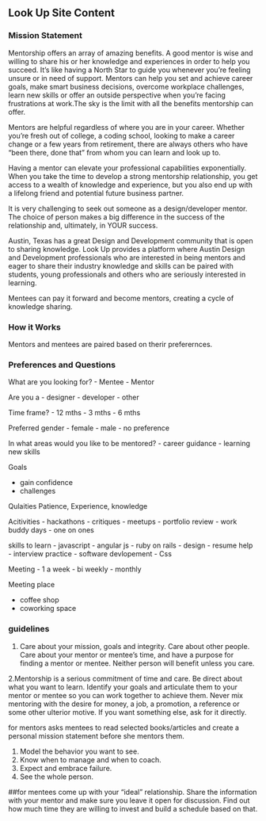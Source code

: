 ## Look Up Site Content

### Mission Statement

Mentorship offers an array of amazing benefits. A good mentor is wise and willing to share his or her knowledge and experiences in order to help you succeed. It’s like having a North Star to guide you whenever you’re feeling unsure or in need of support. Mentors can help you set and achieve career goals, make smart business decisions, overcome workplace challenges, learn new skills or offer an outside perspective when you’re facing frustrations at work.The sky is the limit with all the benefits mentorship can offer.

Mentors are helpful regardless of where you are in your career. Whether you’re fresh out of college, a coding school, looking to make a career change or a few years from retirement, there are always others who have “been there, done that” from whom you can learn and look up to.

Having a mentor can elevate your professional capabilities exponentially.
When you take the time to develop a strong mentorship relationship, you get access to a wealth of knowledge and experience, but you also end up with a lifelong friend and potential future business partner.

It is very challenging to seek out someone as a design/developer mentor. 
The choice of person makes a big difference in the success of the relationship and, ultimately, in YOUR success.  

Austin, Texas has a great Design and Development community that is open to sharing knowledge. Look Up provides a platform where Austin Design and Development professionals who are interested in being mentors and eager to share their industry knowledge and skills can be paired with students, young professionals and others who are seriously interested in learning. 

Mentees can pay it forward and become mentors, creating a cycle of knowledge sharing.


<!-- The choice of person makes a big difference in the success of the relationship and, ultimately, in YOUR success. Look for someone you respect professionally and someone who has a career you’d like to emulate. someone who embodies the professional characteristics you’re working to achieve.

need to find someone who is willing to be a mentor, is eager to share knowledge, will be open and honest with you, will have time to dedicate to you (though how much is flexible) and is trustworthy.

Austin Designers/Developers who care about helping others interested in their field and are willing to take the time to share their knowledge.  

Students, young professionals, people interested in making a transition into the field or struggling in the field and looking for a mentor. 

As someone looking for a mentor, I don't want to bother anyone, I genuinely want some guidance about the field from a professional who is willing to take the time to share it.  -->




### How it Works
Mentors and mentees are paired based on therir preferernces.






### Preferences and Questions

What are you looking for?
    - Mentee
    - Mentor

Are you a
    - designer
    - developer
    - other

Time frame?
    - 12 mths
    -  3 mths
    -  6 mths

Preferred gender
    - female
    - male
    - no preference

In what areas would you like to be mentored?
    - career guidance
    - learning new skills


Goals
 - gain confidence
 - challenges 

Qulaities
Patience, Experience, knowledge

Acitivities
    - hackathons
    - critiques
    - meetups
    - portfolio review
    - work buddy days
    - one on ones

skills to learn
    - javascript
    - angular js
    - ruby on rails
    - design
    - resume help
    - interview practice
    - software devlopement
    - Css


   Meeting
    - 1 a week
    - bi weekly
    - monthly

Meeting place
- coffee shop
- coworking space

### guidelines
1. Care about your mission, goals and integrity. Care about other people. Care about your mentor or mentee’s time, and have a purpose for finding a mentor or mentee. Neither person will benefit unless you care.

2.Mentorship is a serious commitment of time and care. Be direct about what you want to learn. Identify your goals and articulate them to your mentor or mentee so you can work together to achieve them. Never mix mentoring with the desire for money, a job, a promotion, a reference or some other ulterior motive. If you want something else, ask for it directly.

for mentors
asks mentees to read selected books/articles and create a personal mission statement before she mentors them.
1. Model the behavior you want to see.
2. Know when to manage and when to coach.
3. Expect and embrace failure.
4. See the whole person.

##for mentees
come up with your “ideal” relationship. Share the information with your mentor and make sure you leave it open for discussion. Find out how much time they are willing to invest and build a schedule based on that.



